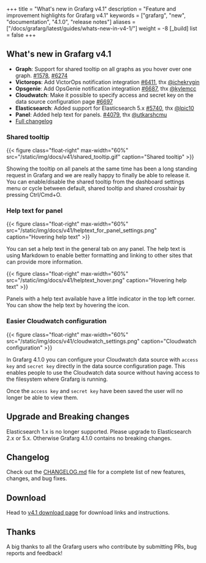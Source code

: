 +++
title = "What's new in Grafarg v4.1"
description = "Feature and improvement highlights for Grafarg v4.1"
keywords = ["grafarg", "new", "documentation", "4.1.0", "release notes"]
aliases = ["/docs/grafarg/latest/guides/whats-new-in-v4-1/"]
weight = -8
[_build]
list = false
+++

## What's new in Grafarg v4.1
- **Graph**: Support for shared tooltip on all graphs as you hover over one graph. [#1578](https://github.com/famarks/grafarg/pull/1578), [#6274](https://github.com/famarks/grafarg/pull/6274)
- **Victorops**: Add VictorOps notification integration [#6411](https://github.com/famarks/grafarg/issues/6411), thx [@ichekrygin](https://github.com/ichekrygin)
- **Opsgenie**: Add OpsGenie notification integratiion [#6687](https://github.com/famarks/grafarg/issues/6687), thx [@kylemcc](https://github.com/kylemcc)
- **Cloudwatch**: Make it possible to specify access and secret key on the data source configuration page [#6697](https://github.com/famarks/grafarg/issues/6697)
- **Elasticsearch**: Added support for Elasticsearch 5.x [#5740](https://github.com/famarks/grafarg/issues/5740), thx [@lpic10](https://github.com/lpic10)
- **Panel**: Added help text for panels. [#4079](https://github.com/famarks/grafarg/issues/4079), thx [@utkarshcmu](https://github.com/utkarshcmu)
- [Full changelog](https://github.com/famarks/grafarg/blob/master/CHANGELOG.md)

### Shared tooltip

{{< figure class="float-right"  max-width="60%" src="/static/img/docs/v41/shared_tooltip.gif" caption="Shared tooltip" >}}

Showing the tooltip on all panels at the same time has been a long standing request in Grafarg and we are really happy to finally be able to release it.
You can enable/disable the shared tooltip from the dashboard settings menu or cycle between default, shared tooltip and shared crosshair by pressing Ctrl/Cmd+O.

<div class="clearfix"></div>

### Help text for panel

{{< figure class="float-right"  max-width="60%" src="/static/img/docs/v41/helptext_for_panel_settings.png" caption="Hovering help text" >}}

You can set a help text in the general tab on any panel. The help text is using Markdown to enable better formatting and linking to other sites that can provide more information.

<div class="clearfix"></div>

{{< figure class="float-right"  max-width="60%" src="/static/img/docs/v41/helptext_hover.png" caption="Hovering help text" >}}

Panels with a help text available have a little indicator in the top left corner. You can show the help text by hovering the icon.
<div class="clearfix"></div>

### Easier Cloudwatch configuration

{{< figure class="float-right"  max-width="60%" src="/static/img/docs/v41/cloudwatch_settings.png" caption="Cloudwatch configuration" >}}

In Grafarg 4.1.0 you can configure your Cloudwatch data source with `access key` and `secret key` directly in the data source configuration page.
This enables people to use the Cloudwatch data source without having access to the filesystem where Grafarg is running.

Once the `access key` and `secret key` have been saved the user will no longer be able to view them.
<div class="clearfix"></div>

## Upgrade and Breaking changes

Elasticsearch 1.x is no longer supported. Please upgrade to Elasticsearch 2.x or 5.x. Otherwise Grafarg 4.1.0 contains no breaking changes.

## Changelog

Check out the [CHANGELOG.md](https://github.com/famarks/grafarg/blob/master/CHANGELOG.md) file for a complete list
of new features, changes, and bug fixes.

## Download

Head to [v4.1 download page](/download/4_1_0/) for download links and instructions.

## Thanks
A big thanks to all the Grafarg users who contribute by submitting PRs, bug reports and feedback!
